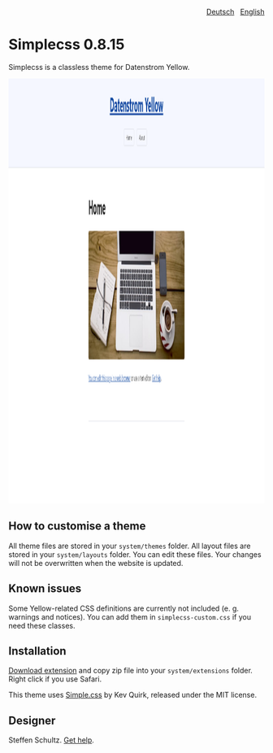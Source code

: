 <p align="right"><a href="README-de.md">Deutsch</a> &nbsp; <a href="README.md">English</a></p>

# Simplecss 0.8.15

Simplecss is a classless theme for Datenstrom Yellow.

<p align="center"><img src="simplecss-screenshot.png?raw=true" width="795" height="836" alt="Screenshot"></p>

## How to customise a theme

All theme files are stored in your `system/themes` folder. All layout files are stored in your `system/layouts` folder. You can edit these files. Your changes will not be overwritten when the website is updated.

## Known issues

Some Yellow-related CSS definitions are currently not included (e. g. warnings and notices). You can add them in `simplecss-custom.css` if you need these classes. 

## Installation

[Download extension](https://github.com/datenstrom/yellow-extensions/raw/master/zip/simplecss.zip) and copy zip file into your `system/extensions` folder. Right click if you use Safari.

This theme uses [Simple.css](https://simplecss.org/) by Kev Quirk, released under the MIT license. 

## Designer

Steffen Schultz. [Get help](https://github.com/schulle4u/yellow-extensions-schulle4u/issues).

